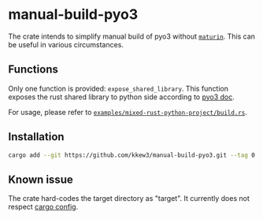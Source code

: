 # manual-build-pyo3

The crate intends to simplify manual build of pyo3 without [`maturin`][maturin].
This can be useful in various circumstances.

## Functions

Only one function is provided: `expose_shared_library`.
This function exposes the rust shared library to python side according to [pyo3 doc][pyo3-doc].

For usage, please refer to [`examples/mixed-rust-python-project/build.rs`](./examples/mixed-rust-python-project/build.rs).

## Installation

```bash
cargo add --git https://github.com/kkew3/manual-build-pyo3.git --tag 0.1.0 --build
```

## Known issue

The crate hard-codes the target directory as "target". It currently does not respect [cargo config][build-target-dir].


[maturin]: https://www.maturin.rs
[pyo3-doc]: https://pyo3.rs/v0.22.2/building-and-distribution#manual-builds
[build-target-dir]: https://doc.rust-lang.org/cargo/reference/config.html#buildtarget-dir
